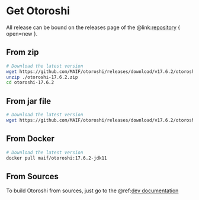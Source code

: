 # Get Otoroshi

All release can be bound on the releases page of the @link:[repository](https://github.com/MAIF/otoroshi/releases) { open=new }.

## From zip

```sh
# Download the latest version
wget https://github.com/MAIF/otoroshi/releases/download/v17.6.2/otoroshi-17.6.2.zip
unzip ./otoroshi-17.6.2.zip
cd otoroshi-17.6.2
```

## From jar file

```sh
# Download the latest version
wget https://github.com/MAIF/otoroshi/releases/download/v17.6.2/otoroshi.jar
```

## From Docker

```sh
# Download the latest version
docker pull maif/otoroshi:17.6.2-jdk11
```

## From Sources

To build Otoroshi from sources, just go to the @ref:[dev documentation](../dev.md)
